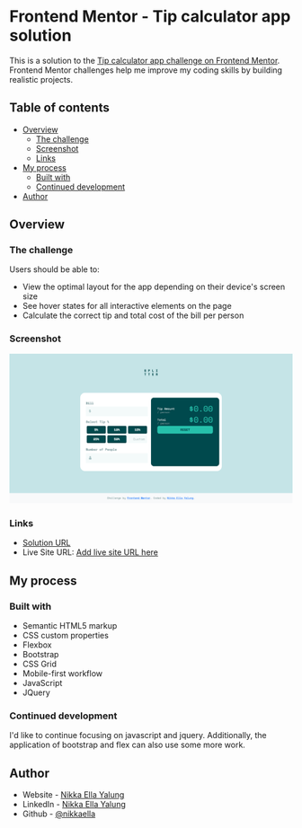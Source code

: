 # Frontend Mentor - Tip calculator app solution

This is a solution to the [Tip calculator app challenge on Frontend Mentor](https://www.frontendmentor.io/challenges/tip-calculator-app-ugJNGbJUX). Frontend Mentor challenges help me improve my coding skills by building realistic projects.

## Table of contents

- [Overview](#overview)
  - [The challenge](#the-challenge)
  - [Screenshot](#screenshot)
  - [Links](#links)
- [My process](#my-process)
  - [Built with](#built-with)
  - [Continued development](#continued-development)
- [Author](#author)

## Overview

### The challenge

Users should be able to:

- View the optimal layout for the app depending on their device's screen size
- See hover states for all interactive elements on the page
- Calculate the correct tip and total cost of the bill per person

### Screenshot

![Screenshot](images/screenshot.png)

### Links

- [Solution URL](https://github.com/nikkaella/tip-calc)
- Live Site URL: [Add live site URL here](https://your-live-site-url.com)

## My process

### Built with

- Semantic HTML5 markup
- CSS custom properties
- Flexbox 
- Bootstrap
- CSS Grid
- Mobile-first workflow
- JavaScript
- JQuery

### Continued development

I'd like to continue focusing on javascript and jquery. Additionally, the application of bootstrap and flex can also use some more work.

## Author

- Website - [Nikka Ella Yalung](https://nikkaellayalung.com)
- LinkedIn - [Nikka Ella Yalung](https://www.linkedin.com/in/nikka-yalung/)
- Github - [@nikkaella](https://github.com/nikkaella)
